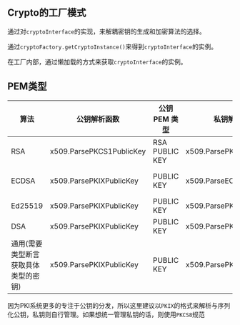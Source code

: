## Crypto的工厂模式

通过对`cryptoInterface`的实现，来解耦密钥的生成和加密算法的选择。

通过`cryptoFactory.getCryptoInstance()`来得到`cryptoInterface`的实例。

在工厂内部，通过懒加载的方式来获取`cryptoInterface`的实例。

## PEM类型

算法|公钥解析函数|公钥 PEM 类型|私钥解析函数|私钥 PEM 类型
-|-|-|-|-
RSA|x509.ParsePKCS1PublicKey|RSA PUBLIC KEY|x509.ParsePKCS1PrivateKey|RSA PRIVATE KEY
ECDSA|x509.ParsePKIXPublicKey|PUBLIC KEY|x509.ParseECPrivateKey|EC PRIVATE KEY
Ed25519|x509.ParsePKIXPublicKey|PUBLIC KEY|x509.ParsePKCS8PrivateKey|PRIVATE KEY
DSA|x509.ParsePKIXPublicKey|PUBLIC KEY|x509.ParsePKCS8PrivateKey|PRIVATE KEY
通用(需要类型断言获取具体类型的密钥)|x509.ParsePKIXPublicKey|PUBLIC KEY|x509.ParsePKCS8PrivateKey|PRIVATE KEY

因为PKI系统更多的专注于公钥的分发，所以这里建议以`PKIX`的格式来解析与序列化公钥，私钥则自行管理。如果想统一管理私钥的话，则使用`PKCS8`规范